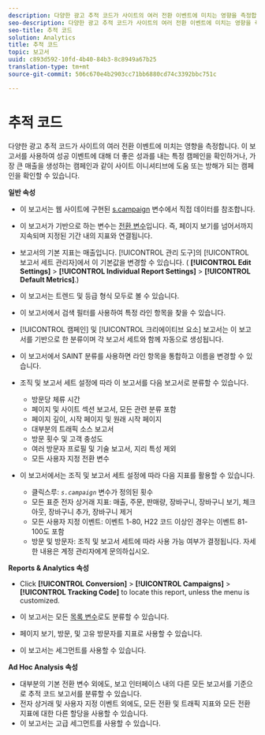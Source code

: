 ```yaml
---
description: 다양한 광고 추적 코드가 사이트의 여러 전환 이벤트에 미치는 영향을 측정합니다. 이 보고서를 사용하여 성공 이벤트에 대해 더 좋은 성과를 내는 특정 캠페인을 확인하거나, 가장 큰 매출을 생성하는 캠페인과 같이 사이트 이니셔티브에 도움 또는 방해가 되는 캠페인을 확인할 수 있습니다.
seo-description: 다양한 광고 추적 코드가 사이트의 여러 전환 이벤트에 미치는 영향을 측정합니다. 이 보고서를 사용하여 성공 이벤트에 대해 더 좋은 성과를 내는 특정 캠페인을 확인하거나, 가장 큰 매출을 생성하는 캠페인과 같이 사이트 이니셔티브에 도움 또는 방해가 되는 캠페인을 확인할 수 있습니다.
seo-title: 추적 코드
solution: Analytics
title: 추적 코드
topic: 보고서
uuid: c893d592-10fd-4b40-84b3-8c8949a67b25
translation-type: tm+mt
source-git-commit: 506c670e4b2903cc71bb6880cd74c3392bbc751c

---
```



# 추적 코드

다양한 광고 추적 코드가 사이트의 여러 전환 이벤트에 미치는 영향을 측정합니다. 이 보고서를 사용하여 성공 이벤트에 대해 더 좋은 성과를 내는 특정 캠페인을 확인하거나, 가장 큰 매출을 생성하는 캠페인과 같이 사이트 이니셔티브에 도움 또는 방해가 되는 캠페인을 확인할 수 있습니다.

**일반 속성**

* 이 보고서는 웹 사이트에 구현된 [s.campaign](/help/implement/js-implementation/c-variables/page-variables.md) 변수에서 직접 데이터를 참조합니다.
* 이 보고서가 기반으로 하는 변수는 [전환 변수](/help/admin/admin/conversion-var-admin/conversion-var-admin.md)입니다. 즉, 페이지 보기를 넘어서까지 지속되며 지정된 기간 내의 지표와 연결됩니다.
* 보고서의 기본 지표는 매출입니다. [!UICONTROL 관리 도구]의 [!UICONTROL 보고서 세트 관리자]에서 이 기본값을 변경할 수 있습니다. ( **[!UICONTROL Edit Settings]** &gt; **[!UICONTROL Individual Report Settings]** &gt; **[!UICONTROL Default Metrics]**.)

* 이 보고서는 트렌드 및 등급 형식 모두로 볼 수 있습니다.
* 이 보고서에서 검색 필터를 사용하여 특정 라인 항목을 찾을 수 있습니다.
* [!UICONTROL 캠페인] 및 [!UICONTROL 크리에이티브 요소] 보고서는 이 보고서를 기반으로 한 분류이며 각 보고서 세트와 함께 자동으로 생성됩니다.

* 이 보고서에서 SAINT 분류를 사용하면 라인 항목을 통합하고 이름을 변경할 수 있습니다.
* 조직 및 보고서 세트 설정에 따라 이 보고서를 다음 보고서로 분류할 수 있습니다.

   * 방문당 체류 시간
   * 페이지 및 사이트 섹션 보고서, 모든 관련 분류 포함
   * 페이지 깊이, 시작 페이지 및 원래 시작 페이지
   * 대부분의 트래픽 소스 보고서
   * 방문 횟수 및 고객 충성도
   * 여러 방문자 프로필 및 기술 보고서, 지리 특성 제외
   * 모든 사용자 지정 전환 변수

* 이 보고서에서는 조직 및 보고서 세트 설정에 따라 다음 지표를 활용할 수 있습니다.

   * 클릭스루: *`s.campaign`* 변수가 정의된 횟수
   * 모든 표준 전자 상거래 지표: 매출, 주문, 판매량, 장바구니, 장바구니 보기, 체크아웃, 장바구니 추가, 장바구니 제거
   * 모든 사용자 지정 이벤트: 이벤트 1-80, H22 코드 이상인 경우는 이벤트 81-100도 포함
   * 방문 및 방문자: 조직 및 보고서 세트에 따라 사용 가능 여부가 결정됩니다. 자세한 내용은 계정 관리자에게 문의하십시오.

**Reports &amp; Analytics 속성**

* Click **[!UICONTROL Conversion]** &gt; **[!UICONTROL Campaigns]** &gt; **[!UICONTROL Tracking Code]** to locate this report, unless the menu is customized.

* 이 보고서는 모든 [목록 변수](https://marketing.adobe.com/resources/help/en_US/sc/implement/list_var.html)로도 분류할 수 있습니다.
* 페이지 보기, 방문, 및 고유 방문자를 지표로 사용할 수 있습니다.
* 이 보고서는 세그먼트를 사용할 수 있습니다.

**Ad Hoc Analysis 속성**

* 대부분의 기본 전환 변수 외에도, 보고 인터페이스 내의 다른 모든 보고서를 기준으로 추적 코드 보고서를 분류할 수 있습니다.
* 전자 상거래 및 사용자 지정 이벤트 외에도, 모든 전환 및 트래픽 지표와 모든 전환 지표에 대한 다른 할당을 사용할 수 있습니다.
* 이 보고서는 고급 세그먼트를 사용할 수 있습니다.

